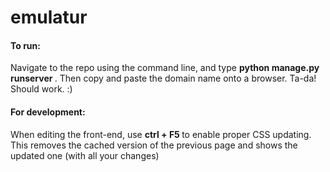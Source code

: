 # emulatur

<h4>To run:</h4>
<p>
  Navigate to the repo using the command line, and type <b> python manage.py runserver </b>.
Then copy and paste the domain name onto a browser.
Ta-da! Should work. :)
  </p>

<h4>For development:</h4>
<p>
  When editing the front-end, use <b> ctrl + F5 </b> to enable proper CSS updating.
  This removes the cached version of the previous page and shows the updated one (with all your changes)
  </p>

